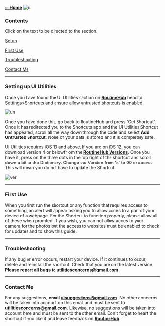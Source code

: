 **[⭠ Home](https://paddy-1304.github.io/UI-Utilities-Page/home)**
![ui](https://i.imgur.com/Mu6f6Pr.png)

### Contents
Click on the text to be directed to the section.

[Setup](https://paddy-1304.github.io/UI-Utilities/guide#setting-up-ui-utilities)

[First Use](https://paddy-1304.github.io/UI-Utilities/guide#first-use)

[Troubleshooting](https://paddy-1304.github.io/UI-Utilities/guide#troubleshooting)

[Contact Me](https://paddy-1304.github.io/UI-Utilities/guide#contact-me)

****

### Setting up UI Utilities

Once you have found the UI Utilities section on **[RoutineHub](https://routinehub.co/shortcut/1421)** head to Settings>Shortcuts and ensure allow untrusted shortcuts is enabled. 

![un](https://i.imgur.com/YTgQomE.png)

Once you have done this, go back to RoutineHub and press 'Get Shortcut'. Once it has redirected you to the Shortcuts app and the UI Utilities Shortcut has appeared, scroll all the way down through the code and select **Add Untrusted Shortcut**. None of your data is stored and it is completely safe.

UI Utilities requires iOS 13 and above. If you are on iOS 12, you can download version 4 or belowfr om the **[RoutineHub Versions](https://routinehub.co/shortcut/1421)**. Once you have it, press on the three dots in the top right of the shortcut and scroll down a bit to the Dictionary. Change the Version from 'x' to 99 or above. This will mean you do not have to update the Shortcut.

![ver](https://i.imgur.com/X3jwITQ.jpg)

****

### First Use

When you first run the shortcut or any function that requires access to something, an alert will appear asking you to allow acces to a part of your device of a webpage. For the Shortcut to function properly, please allow all of these when promted. If you wish, you can not allow acces to your camera for the photos but the access to websites must be enabled to check for updates and to show this guide.

****

### Troubleshooting

If any bug or error occurs, restart your device. If it continues to occur, delete and reinstall the shortcut. Check that you are on the latest version. **Please report all bugs to utilitiesconcerns@gmail.com**

****

### Contact Me

For any suggestions, **email uisuggestions@gmail.com**. No other concerns will be taken into account on this email and must be sent to **utilitiesconcerns@gmail.com**. Likewise, no suggestions will be taken into account here and must be sent to the other email. 
Don't forget to heart the shortcut if you like it and leave feedback on **[RoutineHub](https://routinehub.co/shortcut/1421)**
